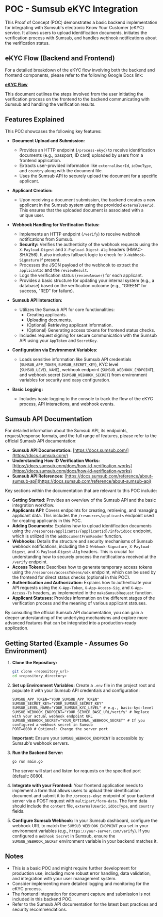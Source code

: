 # POC - Sumsub eKYC Integration

This Proof of Concept (POC) demonstrates a basic backend implementation for integrating with Sumsub's electronic Know Your Customer (eKYC) service. It allows users to upload identification documents, initiates the verification process with Sumsub, and handles webhook notifications about the verification status.

## eKYC Flow (Backend and Frontend)

For a detailed breakdown of the eKYC flow involving both the backend and frontend components, please refer to the following Google Docs link:

**[eKYC Flow](https://docs.google.com/document/d/1XN9Y1sMRfrq2Gr_lL1negTMQSpmJKGpcLb6Flm3aFRg/edit?hl=vi&tab=t.0)**

This document outlines the steps involved from the user initiating the verification process on the frontend to the backend communicating with Sumsub and handling the verification results.

## Features Explained

This POC showcases the following key features:

* **Document Upload and Submission:**
    * Provides an HTTP endpoint (`/process-ekyc`) to receive identification documents (e.g., passport, ID card) uploaded by users from a frontend application.
    * Extracts user-provided information like `externalUserId`, `idDocType`, and `country` along with the document file.
    * Uses the Sumsub API to securely upload the document for a specific applicant.

* **Applicant Creation:**
    * Upon receiving a document submission, the backend creates a new applicant in the Sumsub system using the provided `externalUserId`. This ensures that the uploaded document is associated with a unique user.

* **Webhook Handling for Verification Status:**
    * Implements an HTTP endpoint (`/verify`) to receive webhook notifications from Sumsub.
    * **Security:** Verifies the authenticity of the webhook requests using the `X-Payload-Digest` and `X-Payload-Digest-Alg` headers (HMAC-SHA256). It also includes fallback logic to check for `X-Webhook-Signature` if present.
    * Processes the JSON payload of the webhook to extract the `applicantId` and the `reviewResult`.
    * Logs the verification status (`reviewAnswer`) for each applicant.
    * Provides a basic structure for updating your internal system (e.g., a database) based on the verification outcome (e.g., "GREEN" for success, "RED" for failure).

* **Sumsub API Interaction:**
    * Utilizes the Sumsub API for core functionalities:
        * Creating applicants.
        * Uploading documents.
        * (Optional) Retrieving applicant information.
        * (Optional) Generating access tokens for frontend status checks.
    * Includes request signing for secure communication with the Sumsub API using your `AppToken` and `SecretKey`.

* **Configuration via Environment Variables:**
    * Loads sensitive information like Sumsub API credentials (`SUMSUB_APP_TOKEN`, `SUMSUB_SECRET_KEY`), KYC level (`SUMSUB_LEVEL_NAME`), webhook endpoint (`SUMSUB_WEBHOOK_ENDPOINT`), and webhook secret (`SUMSUB_WEBHOOK_SECRET`) from environment variables for security and easy configuration.

* **Basic Logging:**
    * Includes basic logging to the console to track the flow of the eKYC process, API interactions, and webhook events.

## Sumsub API Documentation

For detailed information about the Sumsub API, its endpoints, request/response formats, and the full range of features, please refer to the official Sumsub API documentation:

* **Sumsub API Documentation:** [https://docs.sumsub.com/](https://docs.sumsub.com/)
* **Understanding How ID Verification Works:** [https://docs.sumsub.com/docs/how-id-verification-works](https://docs.sumsub.com/docs/how-id-verification-works)
* **Sumsub API References:** [https://docs.sumsub.com/reference/about-sumsub-api](https://docs.sumsub.com/reference/about-sumsub-api)

Key sections within the documentation that are relevant to this POC include:

* **Getting Started:** Provides an overview of the Sumsub API and the basic integration workflow.
* **Applicants API:** Covers endpoints for creating, retrieving, and managing applicant data. This includes the `/resources/applicants` endpoint used for creating applicants in this POC.
* **Adding Documents:** Explains how to upload identification documents using the `/resources/applicants/{applicantId}/info/idDoc` endpoint, which is utilized in the `addDocumentFromReader` function.
* **Webhooks:** Details the structure and security mechanisms of Sumsub webhook notifications, including the `X-Webhook-Signature`, `X-Payload-Digest`, and `X-Payload-Digest-Alg` headers. This is crucial for understanding how to securely process the notifications received at the `/verify` endpoint.
* **Access Tokens:** Describes how to generate temporary access tokens using the `/resources/accessTokens/sdk` endpoint, which can be used by the frontend for direct status checks (optional in this POC).
* **Authentication and Authorization:** Explains how to authenticate your API requests using the `X-App-Token`, `X-App-Access-Sig`, and `X-App-Access-Ts` headers, as implemented in the `makeSumsubRequest` function.
* **Applicant Statuses:** Provides information on the different stages of the verification process and the meaning of various applicant statuses.

By consulting the official Sumsub API documentation, you can gain a deeper understanding of the underlying mechanisms and explore more advanced features that can be integrated into a production-ready application.

## Getting Started (Example - Assumes Go Environment)

1.  **Clone the Repository:**
    ```bash
    git clone <repository_url>
    cd <repository_directory>
    ```

2.  **Set up Environment Variables:**
    Create a `.env` file in the project root and populate it with your Sumsub API credentials and configuration:
    ```env
    SUMSUB_APP_TOKEN="YOUR_SUMSUB_APP_TOKEN"
    SUMSUB_SECRET_KEY="YOUR_SUMSUB_SECRET_KEY"
    SUMSUB_LEVEL_NAME="YOUR_SUMSUB_KYC_LEVEL" # e.g., basic-kyc-level
    SUMSUB_WEBHOOK_ENDPOINT="YOUR_SERVER_BASE_URL/verify" # Replace with your actual webhook endpoint URL
    SUMSUB_WEBHOOK_SECRET="YOUR_OPTIONAL_WEBHOOK_SECRET" # If you configured a webhook secret in Sumsub
    PORT=8080 # Optional: Change the server port
    ```
    **Important:** Ensure your `SUMSUB_WEBHOOK_ENDPOINT` is accessible by Sumsub's webhook servers.

3.  **Run the Backend Server:**
    ```bash
    go run main.go
    ```
    The server will start and listen for requests on the specified port (default: 8080).

4.  **Integrate with your Frontend:**
    Your frontend application needs to implement a form that allows users to upload their identification document and submit it to the `/process-ekyc` endpoint of your backend server via a POST request with `multipart/form-data`. The form data should include the `content` file, `externalUserId`, `idDocType`, and `country` fields.

5.  **Configure Sumsub Webhook:**
    In your Sumsub dashboard, configure the webhook URL to match the `SUMSUB_WEBHOOK_ENDPOINT` you set in your environment variables (e.g., `https://your-server.com/verify`). If you configured a `Webhook Secret` in Sumsub, ensure the `SUMSUB_WEBHOOK_SECRET` environment variable in your backend matches it.

## Notes

* This is a basic POC and might require further development for production use, including more robust error handling, data validation, and integration with your user management system.
* Consider implementing more detailed logging and monitoring for the eKYC process.
* The frontend integration for document capture and submission is not included in this backend POC.
* Refer to the Sumsub API documentation for the latest best practices and security recommendations.